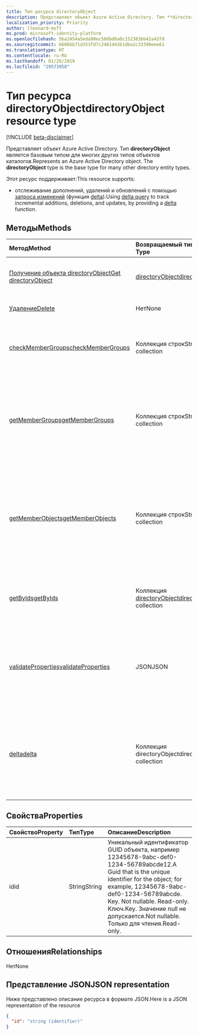 ```yaml
---
title: Тип ресурса directoryObject
description: Представляет объект Azure Active Directory. Тип **directoryObject** является базовым типом для многих других типов объектов каталогов.
localization_priority: Priority
author: lleonard-msft
ms.prod: microsoft-identity-platform
ms.openlocfilehash: 5ba2454a5eda90ec50dbd6a0c152383bb42a437d
ms.sourcegitcommit: 66066b71d353fd7c2481d43b1dba2c33390eee61
ms.translationtype: HT
ms.contentlocale: ru-RU
ms.lasthandoff: 01/26/2019
ms.locfileid: "29573958"
---
```

# <a name="directoryobject-resource-type"></a><span data-ttu-id="ee119-104">Тип ресурса directoryObject</span><span class="sxs-lookup"><span data-stu-id="ee119-104">directoryObject resource type</span></span>

[!INCLUDE [beta-disclaimer](../../includes/beta-disclaimer.md)]

<span data-ttu-id="ee119-p102">Представляет объект Azure Active Directory. Тип **directoryObject** является базовым типом для многих других типов объектов каталогов.</span><span class="sxs-lookup"><span data-stu-id="ee119-p102">Represents an Azure Active Directory object. The **directoryObject** type is the base type for many other directory entity types.</span></span>

<span data-ttu-id="ee119-107">Этот ресурс поддерживает:</span><span class="sxs-lookup"><span data-stu-id="ee119-107">This resource supports:</span></span>

- <span data-ttu-id="ee119-108">отслеживание дополнений, удалений и обновлений с помощью [запроса изменений](/graph/delta-query-overview) (функция [delta](../api/directoryobject-delta.md)).</span><span class="sxs-lookup"><span data-stu-id="ee119-108">Using [delta query](/graph/delta-query-overview) to track incremental additions, deletions, and updates, by providing a [delta](../api/directoryobject-delta.md) function.</span></span>

## <a name="methods"></a><span data-ttu-id="ee119-109">Методы</span><span class="sxs-lookup"><span data-stu-id="ee119-109">Methods</span></span>

| <span data-ttu-id="ee119-110">Метод</span><span class="sxs-lookup"><span data-stu-id="ee119-110">Method</span></span>       | <span data-ttu-id="ee119-111">Возвращаемый тип</span><span class="sxs-lookup"><span data-stu-id="ee119-111">Return Type</span></span>  |<span data-ttu-id="ee119-112">Описание</span><span class="sxs-lookup"><span data-stu-id="ee119-112">Description</span></span>|
|:---------------|:--------|:----------|
|[<span data-ttu-id="ee119-113">Получение объекта directoryObject</span><span class="sxs-lookup"><span data-stu-id="ee119-113">Get directoryObject</span></span>](../api/directoryobject-get.md) | [<span data-ttu-id="ee119-114">directoryObject</span><span class="sxs-lookup"><span data-stu-id="ee119-114">directoryObject</span></span>](../resources/directoryobject.md) |<span data-ttu-id="ee119-115">Чтение свойств объекта каталога.</span><span class="sxs-lookup"><span data-stu-id="ee119-115">Read the properties  of a directory object.</span></span>|
|[<span data-ttu-id="ee119-116">Удаление</span><span class="sxs-lookup"><span data-stu-id="ee119-116">Delete</span></span>](../api/directoryobject-delete.md) | <span data-ttu-id="ee119-117">Нет</span><span class="sxs-lookup"><span data-stu-id="ee119-117">None</span></span> |<span data-ttu-id="ee119-118">Удаление объекта каталога.</span><span class="sxs-lookup"><span data-stu-id="ee119-118">Delete a directory object.</span></span> |
|[<span data-ttu-id="ee119-119">checkMemberGroups</span><span class="sxs-lookup"><span data-stu-id="ee119-119">checkMemberGroups</span></span>](../api/directoryobject-checkmembergroups.md)|<span data-ttu-id="ee119-120">Коллекция строк</span><span class="sxs-lookup"><span data-stu-id="ee119-120">String collection</span></span>|<span data-ttu-id="ee119-p103">Проверка членства в списке групп. Это транзитивная проверка.</span><span class="sxs-lookup"><span data-stu-id="ee119-p103">Check for membership in a list of groups. The check is transitive.</span></span>|
|[<span data-ttu-id="ee119-123">getMemberGroups</span><span class="sxs-lookup"><span data-stu-id="ee119-123">getMemberGroups</span></span>](../api/directoryobject-getmembergroups.md)|<span data-ttu-id="ee119-124">Коллекция строк</span><span class="sxs-lookup"><span data-stu-id="ee119-124">String collection</span></span>|<span data-ttu-id="ee119-p104">Возвращает все группы, в которых состоит пользователь, группа или объект каталога. Это транзитивная проверка.</span><span class="sxs-lookup"><span data-stu-id="ee119-p104">Return all the groups that the user, group, or directory object is a member of. The check is transitive.</span></span>|
|[<span data-ttu-id="ee119-127">getMemberObjects</span><span class="sxs-lookup"><span data-stu-id="ee119-127">getMemberObjects</span></span>](../api/directoryobject-getmemberobjects.md)|<span data-ttu-id="ee119-128">Коллекция строк</span><span class="sxs-lookup"><span data-stu-id="ee119-128">String collection</span></span>| <span data-ttu-id="ee119-p105">Возвращает все группы и роли каталога, участником которых является пользователь, группа или объект каталога. Это транзитивная проверка.</span><span class="sxs-lookup"><span data-stu-id="ee119-p105">Return all of the groups and directory roles that the user, group, or directory object is a member of. The check is transitive.</span></span> |
|[<span data-ttu-id="ee119-131">getByIds</span><span class="sxs-lookup"><span data-stu-id="ee119-131">getByIds</span></span>](../api/directoryobject-getbyids.md) | <span data-ttu-id="ee119-132">Коллекция [directoryObject](../resources/directoryobject.md)</span><span class="sxs-lookup"><span data-stu-id="ee119-132">[directoryObject](../resources/directoryobject.md) collection</span></span> | <span data-ttu-id="ee119-133">Получение набора объектов каталога на основе указанных идентификаторов.</span><span class="sxs-lookup"><span data-stu-id="ee119-133">Get a set of directory objects based on a set of supplied ids.</span></span> |
|[<span data-ttu-id="ee119-134">validateProperties</span><span class="sxs-lookup"><span data-stu-id="ee119-134">validateProperties</span></span>](../api/directoryobject-validateproperties.md)|<span data-ttu-id="ee119-135">JSON</span><span class="sxs-lookup"><span data-stu-id="ee119-135">JSON</span></span>| <span data-ttu-id="ee119-136">Проверка соответствия отображаемого имени или почтового псевдонима группы Office 365 политикам именования.</span><span class="sxs-lookup"><span data-stu-id="ee119-136">Validate an Office 365 group's display name or mail nickname complies with naming policies.</span></span> |
|[<span data-ttu-id="ee119-137">delta</span><span class="sxs-lookup"><span data-stu-id="ee119-137">delta</span></span>](../api/directoryobject-delta.md)|<span data-ttu-id="ee119-138">Коллекция directoryObject</span><span class="sxs-lookup"><span data-stu-id="ee119-138">directoryObject collection</span></span>| <span data-ttu-id="ee119-139">Получение добавочных изменений для объектов каталога.</span><span class="sxs-lookup"><span data-stu-id="ee119-139">Get incremental changes for directory objects.</span></span> <span data-ttu-id="ee119-140">Поддерживает фильтрацию по производному типу.</span><span class="sxs-lookup"><span data-stu-id="ee119-140">Supports filtering by derrived type.</span></span> |

## <a name="properties"></a><span data-ttu-id="ee119-141">Свойства</span><span class="sxs-lookup"><span data-stu-id="ee119-141">Properties</span></span>

| <span data-ttu-id="ee119-142">Свойство</span><span class="sxs-lookup"><span data-stu-id="ee119-142">Property</span></span>   | <span data-ttu-id="ee119-143">Тип</span><span class="sxs-lookup"><span data-stu-id="ee119-143">Type</span></span> |<span data-ttu-id="ee119-144">Описание</span><span class="sxs-lookup"><span data-stu-id="ee119-144">Description</span></span>|
|:---------------|:--------|:----------|
|<span data-ttu-id="ee119-145">id</span><span class="sxs-lookup"><span data-stu-id="ee119-145">id</span></span>|<span data-ttu-id="ee119-146">String</span><span class="sxs-lookup"><span data-stu-id="ee119-146">String</span></span>|<span data-ttu-id="ee119-147">Уникальный идентификатор GUID объекта, например 12345678-9abc-def0-1234-56789abcde12.</span><span class="sxs-lookup"><span data-stu-id="ee119-147">A Guid that is the unique identifier for the object; for example, 12345678-9abc-def0-1234-56789abcde. Key. Not nullable. Read-only.</span></span> <span data-ttu-id="ee119-148">Ключ.</span><span class="sxs-lookup"><span data-stu-id="ee119-148">Key.</span></span> <span data-ttu-id="ee119-149">Значение null не допускается.</span><span class="sxs-lookup"><span data-stu-id="ee119-149">Not nullable.</span></span> <span data-ttu-id="ee119-150">Только для чтения.</span><span class="sxs-lookup"><span data-stu-id="ee119-150">Read-only.</span></span>|

## <a name="relationships"></a><span data-ttu-id="ee119-151">Отношения</span><span class="sxs-lookup"><span data-stu-id="ee119-151">Relationships</span></span>

<span data-ttu-id="ee119-152">Нет</span><span class="sxs-lookup"><span data-stu-id="ee119-152">None</span></span>

## <a name="json-representation"></a><span data-ttu-id="ee119-153">Представление JSON</span><span class="sxs-lookup"><span data-stu-id="ee119-153">JSON representation</span></span>

<span data-ttu-id="ee119-154">Ниже представлено описание ресурса в формате JSON.</span><span class="sxs-lookup"><span data-stu-id="ee119-154">Here is a JSON representation of the resource</span></span>

<!-- {
  "blockType": "resource",
  "optionalProperties": [

  ],
  "keyProperty": "id",
  "@odata.type": "microsoft.graph.directoryObject"
}-->

```json
{
  "id": "string (identifier)"
}
```

<!-- uuid: 8fcb5dbc-d5aa-4681-8e31-b001d5168d79
2015-10-25 14:57:30 UTC -->
<!--
{
  "type": "#page.annotation",
  "description": "directoryObject resource",
  "keywords": "",
  "section": "documentation",
  "tocPath": "",
  "suppressions": [
    "Error: /api-reference/beta/resources/directoryobject.md:\r\n      Exception processing links.\r\n    System.ArgumentException: Link Definition was null. Link text: !INCLUDE [beta-disclaimer](../../includes/beta-disclaimer.md)\r\n      at ApiDoctor.Validation.DocFile.get_LinkDestinations()\r\n      at ApiDoctor.Validation.DocSet.ValidateLinks(Boolean includeWarnings, String[] relativePathForFiles, IssueLogger issues, Boolean requireFilenameCaseMatch, Boolean printOrphanedFiles)"
  ]
}
-->
